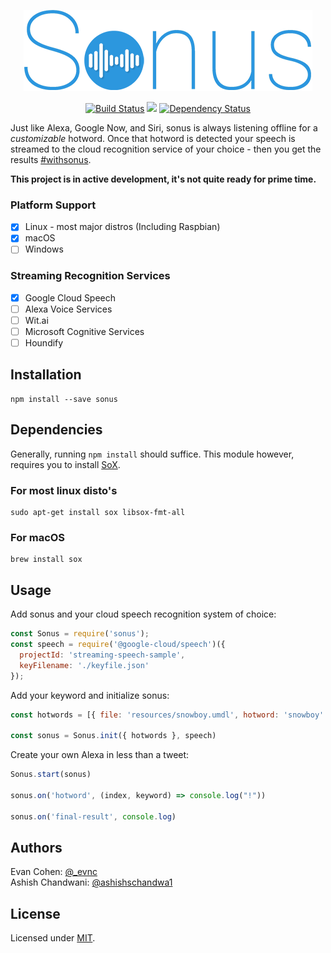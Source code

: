 <p align="center">
<img src="./sonus.png" alt="sonus" />
</p>
<p align="center">
<a href="https://travis-ci.org/evancohen/sonus"><img src="https://api.travis-ci.org/evancohen/sonus.svg?branch=master" alt="Build Status"/></a>
<a href="https://codeclimate.com/github/evancohen/sonus"><img src="https://codeclimate.com/github/evancohen/sonus/badges/gpa.svg" /></a>
<a href='https://dependencyci.com/github/evancohen/sonus'><img src='https://dependencyci.com/github/evancohen/sonus/badge' alt='Dependency Status'/></a>
</p>

Just like Alexa, Google Now, and Siri, sonus is always listening offline for a *customizable* hotword. Once that hotword is detected your speech is streamed to the cloud recognition service of your choice - then you get the results [#withsonus](https://twitter.com/hashtag/withsonus?src=github).

**This project is in active development, it's not quite ready for prime time.**

### Platform Support 
- [X] Linux - most major distros (Including Raspbian)
- [X] macOS
- [ ] Windows

### Streaming Recognition Services

- [X] Google Cloud Speech
- [ ] Alexa Voice Services
- [ ] Wit.ai
- [ ] Microsoft Cognitive Services
- [ ] Houndify

## Installation

```
npm install --save sonus
```

## Dependencies

Generally, running `npm install` should suffice. This module however, requires you to install [SoX](http://sox.sourceforge.net).

### For most linux disto's
```
sudo apt-get install sox libsox-fmt-all
```

### For macOS
```
brew install sox
```

## Usage 

Add sonus and your cloud speech recognition system of choice:
``` javascript
const Sonus = require('sonus');
const speech = require('@google-cloud/speech')({
  projectId: 'streaming-speech-sample',
  keyFilename: './keyfile.json'
});
```

Add your keyword and initialize sonus:
``` javascript
const hotwords = [{ file: 'resources/snowboy.umdl', hotword: 'snowboy' }]

const sonus = Sonus.init({ hotwords }, speech)
```

Create your own Alexa in less than a tweet:
``` javascript
Sonus.start(sonus)

sonus.on('hotword', (index, keyword) => console.log("!"))

sonus.on('final-result', console.log)

```

## Authors
Evan Cohen: [@_evnc](https://twitter.com/_evnc)  
Ashish Chandwani: [@ashishschandwa1](https://twitter.com/ashishschandwa1)

## License
Licensed under [MIT](https://github.com/evancohen/sonus/blob/master/LICENSE).
